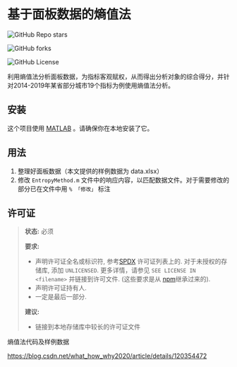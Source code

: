 # 基于面板数据的熵值法


![GitHub Repo stars](https://img.shields.io/github/stars/InTheFuture7/code_for_bolg?style=flat&logo=github)

![GitHub forks](https://img.shields.io/github/forks/InTheFuture7/code_for_bolg?style=flat&logo=github)


![GitHub License](https://img.shields.io/github/license/InTheFuture7/code_for_bolg?style=flat&logo=github)



利用熵值法分析面板数据，为指标客观赋权，从而得出分析对象的综合得分，并针对2014-2019年某省部分城市19个指标为例使用熵值法分析。


## 安装 

这个项目使用 [MATLAB](https://ww2.mathworks.cn/products/matlab.html) 。请确保你在本地安装了它。


## 用法

1. 整理好面板数据（本文提供的样例数据为 data.xlsx）
2. 修改 `EntropyMethod.m` 文件中的响应内容，以匹配数据文件。对于需要修改的部分已在文件中用 `% 「修改」` 标注


## 许可证

> **状态:** 必须
>
> **要求:**
>
> - 声明许可证全名或标识符, 参考[SPDX](https://spdx.org/licenses/) 许可证列表上的. 对于未授权的存储库, 添加 `UNLICENSED`. 更多详情，请参见 `SEE LICENSE IN <filename>`  并链接到许可文件. (这些要求是从 [npm](https://docs.npmjs.com/files/package.json#license)继承过来的).
> - 声明许可证持有人.
> - 一定是最后一部分.
>
> **建议:**
>
> - 链接到本地存储库中较长的许可证文件




熵值法代码及样例数据

https://blog.csdn.net/what_how_why2020/article/details/120354472